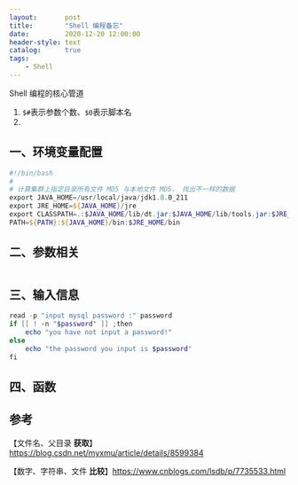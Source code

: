 ```yaml
---
layout:       post
title:        "Shell 编程备忘"
date:         2020-12-20 12:00:00
header-style: text
catalog:      true
tags:
    - Shell
---
```


Shell 编程的核心管道

1. `$#`表示参数个数、`$0`表示脚本名
2. 

## 一、环境变量配置

```powershell
#!/bin/bash
#
# 计算集群上指定目录所有文件 MD5 与本地文件 MD5， 找出不一样的数据
export JAVA_HOME=/usr/local/java/jdk1.8.0_211
export JRE_HOME=${JAVA_HOME}/jre
export CLASSPATH=.:$JAVA_HOME/lib/dt.jar:$JAVA_HOME/lib/tools.jar:$JRE_HOME/lib
PATH=${PATH}:${JAVA_HOME}/bin:$JRE_HOME/bin
```

## 二、参数相关

```powershell

```







## 三、输入信息

```powershell
read -p "input mysql password :" password
if [[ ! -n "$password" ]] ;then
    echo "you have not input a password!"
else
    echo "the password you input is $password"
fi
```



## 四、函数





## 参考

【文件名、父目录 **获取**】https://blog.csdn.net/myxmu/article/details/8599384

【数字、字符串、文件 **比较**】https://www.cnblogs.com/lsdb/p/7735533.html